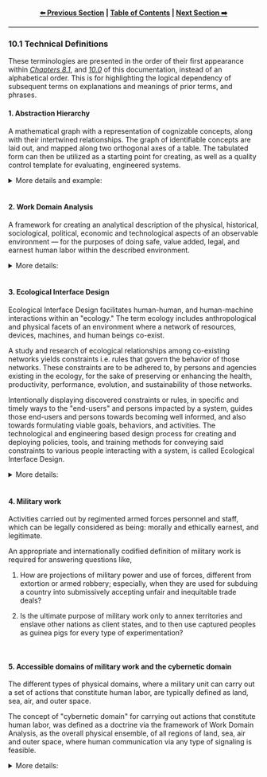 <div align="center">
  
  **[:arrow_left: Previous Section][Prev] | [Table of Contents][TOC] | [Next Section :arrow_right:][Next]**
  
  [Prev]: /10-0.md
  [Next]: /11-0.md
  [TOC]: /README.md#table-of-contents
  
</div>

---

### 10.1 Technical Definitions

These terminologies are presented in the order of their first appearance within [*Chapters 8.1*](../08-1.md), and [*10.0*](../10-0.md) of this documentation, instead of an alphabetical order. This is for highlighting the logical dependency of subsequent terms on explanations and meanings of prior terms, and phrases. 

#### 1. Abstraction Hierarchy

A mathematical graph with a representation of cognizable concepts, along with their intertwined relationships. The graph of identifiable concepts are laid out, and mapped along two orthogonal axes of a table. The tabulated form can then be utilized as a starting point for creating, as well as a quality control template for evaluating, engineered systems. 

<details><summary>More details and example:</summary>

1. The first axis denotes the semantic continuum of part-whole relationships, from a modal logic and systems perspective. 

1. The second axis denotes the continuum of tangible (i.e. concrete and specific), versus, the  abstract (i.e. intangible and generic) nature of each individuated concept being graphed, with respect to human sense organs and cognitive faculties, as per the science of [human factors and ergonomics](https://en.wikipedia.org/wiki/Human_factors_and_ergonomics). 

1. Example:
    ```
    Unstructured list of concepts: 
        brand value, vehicle, engine, driverless, Toyota, trustworthy,  
        cost, V12 Engine, Lamborghini, durable, mileage.


    Hierarchical tabulation: 


              ▲                                                              Abstract-Whole
      Abstract│                                                             (purpose or aim)
     (generic)│
              │             ┌────────────┐                               ┌─────────────┐
              │             │ driverless │                               │ Brand value │
              │             └────────────┘                               └─────────────┘
              │                                    ┌─────────────┐
              │                                    │ Lamborghini │       ┌─────────────┐
              │                                    ├─────────────┤       │ Trustworthy │
              │                                    │ Toyota      │       └─────────────┘
              │                                    └─────────────┘
              │                                                          ┌─────────┐
              │                                                          │ Vehicle │
              │                              ┌────────────┐              └─────────┘
              │                              │ Durability │
              │                              └────────────┘
              │
              │             ┌──────────┐     ┌────────────┐
              │             │ Engine   │     │ Mileage    │
              │             └──────────┘     └────────────┘
              │
              │   ┌────────────┐
              │   │ V12 Engine │
      Tangible│   └────────────┘
    (specific)│
              └───────────────────────────────────────────────────────────────────────────►
                  Part                                                             Whole
               (component)                                                       (assembly)
    ```

1. From the above example (diagram), when we track the concepts from Tangible-Parts towards an Abstract-Whole, we can conveniently notice that a *"Driverless-Lamborghini"* would be pointless, because it wouldn't add any value to Lamborghini's brand value of, "experiencing the excitement of being in the driver's seat of a super car." However, a *"Driverless-Toyota-Vehicle"* could be worthwhile for, "experiencing the serenity of not being in the drivers seat of a taxi or a delivery van," if the appropriate level of trustworthiness could be economically instilled into the minds of customers for purchasing it. A method for encouraging consumer confidence in a driverless vehicle would be borne out of a set of design and business decisions, made by the company, pertaining to concepts like the vehicle's durability and type of engine; and even concepts like "consumer satisfaction." In this manner, Abstraction Hierarchies serve as an indispensable tool for doing feasibility and impact studies, and can also be used for creating a bill of materials for a product, designing user-interaction maps, evaluating design alternatives, conducting cost-benefit analyses, and even for making legally defensible business decisions from available options.  

1. This method of tabulation accounts for anthropological, cultural, lexical, and ethnographic connotations associated with each identifiable concept represented as mathematical objects, with graph based nodes and edges, in a hierarchical vector space. Doing so is necessary for building [natural language processing](https://en.wikipedia.org/wiki/Natural_language_processing) algorithms, and other types of programmable algorithms for [artificial intelligence](https://en.wikipedia.org/wiki/Artificial_intelligence#Goals) (AI) based systems. Such algorithms can utilize the given graph based lexicon, i.e. a relational database of words. The database are crafted by researchers, engineers, and technicians, to train the AI for performing various automated or semi-automated tasks, and functions, within a physical environment.

1. The accuracy, precision, and efficiency of the programmable and engineered system, cannot be properly defined without these types of methodical tabulations.

1. The part-whole relationships among tabulated or graphically represented concepts are measurable, objective, and provable via set theoretic principles. The degree of abstractness of a tabulated concept, is subjective and dependent on the knowledge, experience, and expertise of the craftsperson who authors and manually creates a particular instance of an Abstraction Hierarchy. Thus, the objective as well as subjective aspects of real-world human experiences, pertaining to a field of study and work, can be modeled or represented, by single or collaborating authors of Abstraction Hierarchies.  

1. Abstraction Hierarchies in the form of tables or graphs, form the ground truth and the basis for subsequent categorization as well as classification algorithms, in an AI training schedule, or pipeline. As such, these truth tables are necessary for producing codified software components of systems driven by an AI, like unmanned vehicles i.e. drones. Such graphical tables are also necessary for creating user manuals, safety protocols, and addressing performance issues of the automation. 

1. From the lens of operation's research and organizational psychology: Abstraction Hierarchies are used for creating and evaluating trained behaviors of the managers, supervisors, and operators who purchase, utilize, and operate a technological system within a domain. 

1. Here are additional references and examples of Abstraction Hierarchy's usage in creating and evaluating automated systems: https://scholar.google.com/citations?user=yFs-PHYAAAAJ  

</details>
</br>

#### 2. Work Domain Analysis

A framework for creating an analytical description of the physical, historical, sociological, political, economic and technological aspects of an observable environment — for the purposes of doing safe, value added, legal, and earnest human labor within the described environment. 

<details><summary>More details:</summary>

1. Such an analytical description typically involves an Abstraction Hierarchy that categorically describes each and every entity of elemental, and ensemble nature of systems like power plants and airports, that a human being can be exposed to during a particular context of work done in a physical environment. 

1. A Work Domain Analysis, is necessary for identifying hazards and faults present within systems that owners, operators, and bystanders can be exposed to, in an observed ecology. Such hazards and faults naturally lead to liabilities, but can also give way to *zero-day-hacks* of susceptible and improperly managed systems. The analysis consequently provides methods and policies for mitigating risks. 

1. It is useful in identifying the type of work that can and ought to be done, in environments like: semantic space generated by wide-area connectivity of internet enabled devices ([IoT](https://en.wikipedia.org/wiki/Internet_of_things)), deep ocean, and outer space. These types of environments are being newly explored, especially by military and commercial operators seeking a sustainable foothold in those domains.

1. Here is primer on the subject: [*Work Domain Analysis Concepts, Guidelines, and Cases* By Neelam Naikar](https://www.taylorfrancis.com/books/mono/10.1201/b14774/work-domain-analysis-neelam-naikar) 

</details>
</br>

#### 3. Ecological Interface Design

Ecological Interface Design facilitates human-human, and human-machine interactions within an "ecology." The term ecology includes anthropological and physical facets of an environment where a network of resources, devices, machines, and human beings co-exist. 

A study and research of ecological relationships among co-existing networks yields constraints i.e. rules that govern the behavior of those networks. These constraints are to be adhered to, by persons and agencies existing in the ecology, for the sake of preserving or enhancing the health, productivity, performance, evolution, and sustainability of those networks. 

Intentionally displaying discovered constraints or rules, in specific and timely ways to the "end-users" and persons impacted by a system, guides those end-users and persons towards becoming well informed, and also towards formulating viable goals, behaviors, and activities. The technological and engineering based design process for creating and deploying policies, tools, and training methods for conveying said constraints to various people interacting with a system, is called Ecological Interface Design.

<details><summary>More details:</summary>

1. Among Ecological Interface Designers, constraints and boundaries that already exist, and can potentially exist within an ecology, are colloquially known as "affordences." Though the word is unlikely to be found in any English dictionary, it has exactly the same meaning and usage as "sanctions." An affordence or a sanction, restricts or enables particular degrees of freedom that an agent can have, in order to think or act, within an ecology. 

1. The main aim of Ecological Interface Design is to structure an agent's intentions that can permeate in an ecology, via synthetic guide rails contrived by human beings, like philosophical principles, social norms, or conventions; and also via natural ones like physical laws of thermodynamics, or electromagnetism. In this design process, the value or worth of any particular set of guiding structures, is acknowledged as being culturally dependent, and also as being contextually *bounded* to "the end-user" of the built interface. 

1. For engineering purposes, the meaning of the word [end-user](https://en.wikipedia.org/wiki/End_user) is often the same as the technical, and legally warranted usage of the concept of end-user in contractual agreements called, "End-user License Agreement (EULA)" for goods or services supplied by an agency, to a consenting consumer.  

1. Examples on how to build an Abstraction Hierarchy, when conducting a Work Domain Analysis, are explained within this article on Ecological Interface Design: https://en.wikipedia.org/wiki/Ecological_interface_design  

1. Some more details about how Ecological Interface Design plays an integral role in industrial, and systems engineering, is explained here: https://en.wikipedia.org/wiki/Ecological_interface_design 

</details>
</br>

#### 4. Military work

Activities carried out by regimented armed forces personnel and staff, which can be legally considered as being: morally and ethically earnest, and legitimate. 

An appropriate and internationally codified definition of military work is required for answering questions like, 

1. How are projections of military power and use of forces, different from extortion or armed robbery; especially, when they are used for subduing a country into submissively accepting unfair and inequitable trade deals? 

1. Is the ultimate purpose of military work only to annex territories and enslave other nations as client states, and to then use captured peoples as guinea pigs for every type of experimentation? 

</br>

#### 5. Accessible domains of military work and the cybernetic domain

The different types of physical domains, where a military unit can carry out a set of actions that constitute human labor, are typically defined as land, sea, air, and outer space. 

The concept of "cybernetic domain" for carrying out actions that constitute human labor, was defined as a doctrine via the framework of Work Domain Analysis, as the overall physical ensemble, of all regions of land, sea, air and outer space, where human communication via any type of signaling is feasible. 

<details><summary>More details:</summary>

For the military, the cyber-domain (i.e. the cybernetic domain) isn't merely the aspect of day-to-day reality that involves electronic communications, it is the whole of reality across every measurable span of space and time, that involves any communicability of physical information, between any and all communicating entities including engineered devices, and human beings. 

Without such a definition of the cyber-domain, the concepts of cyber-warfare, and cyber-attacks cannot be defined. And with such a definition of the cyber-domain, cyber-warfare has come to include genetic modification, social engineering, computer networking, and multimedia based attacks on supervised as well as unsupervised systems. 

So, defending critical infrastructure systems from cyber-attacks, naturally requires an astute comprehension of how those rapid or pernicious attacks can be developed, and orchestrated. 

As such, through this framework of definitions, the military subsumes all human activities, and asserts superior authority over all categories and classes of actions, that can be performed by any conceivable agency or organization, including the judiciary. It is however, unnecessary for any military unit to be visibly involved in steering a civilian agency or a group. 

</details>
</br>